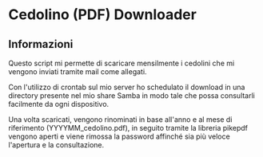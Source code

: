 # Cedolino (PDF) Downloader
## Informazioni
Questo script mi permette di scaricare mensilmente i cedolini che mi vengono inviati tramite mail come allegati.

Con l'utilizzo di crontab sul mio server ho schedulato il download in una directory presente nel mio share Samba in modo tale che possa consultarli facilmente da ogni dispositivo. 

Una volta scaricati, vengono rinominati in base all'anno e al mese di riferimento (YYYYMM_cedolino.pdf), in seguito tramite la libreria pikepdf vengono aperti e viene rimossa la password affinché sia più veloce l'apertura e la consultazione.
